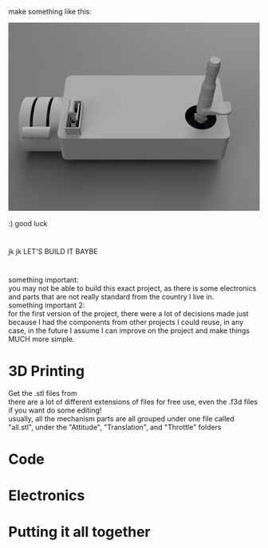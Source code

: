make something like this:

![kontroller](images/Kontroller.png)

:) good luck

#

jk jk LET'S BUILD IT BAYBE

#
something important:<br>
you may not be able to build this exact project, as there is some electronics and parts that are not really standard from the country I live in.
<br>
something important 2:<br>
for the first version of the project, there were a lot of decisions made just because I had the components from other projects I could reuse, in any case, in the future I assume I can improve on the project and make things MUCH more simple.

# 3D Printing
Get the .stl files from <br>
there are a lot of different extensions of files for free use, even the .f3d files if you want do some editing!<br>
usually, all the mechanism parts are all grouped under one file called "all.stl", under the "Attitude", "Translation", and "Throttle" folders<br    >

# Code


# Electronics


# Putting it all together